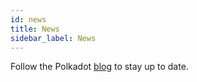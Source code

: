 ```yaml
---
id: news
title: News
sidebar_label: News
---
```


Follow the Polkadot [blog](https://polkadot.network/blog/) to stay up to date.
